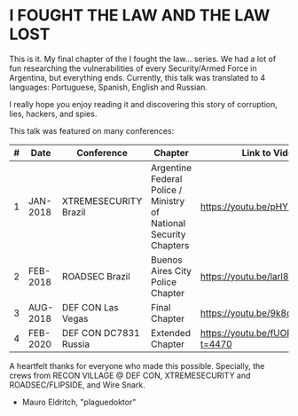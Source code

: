 # I FOUGHT THE LAW AND THE LAW LOST

This is it. My final chapter of the I fought the law... series.
We had a lot of fun researching the vulnerabilities of every Security/Armed Force in Argentina, but everything ends. 
Currently, this talk was translated to 4 languages:
Portuguese, Spanish, English and Russian.

I really hope you enjoy reading it and discovering this story of corruption, lies, hackers, and spies.

This talk was featured on many conferences:

|#| Date | Conference | Chapter | Link to Video | Link to Slides |
|---|---|---|---|---|---|
|1| JAN-2018 | XTREMESECURITY Brazil | Argentine Federal Police / Ministry of National Security Chapters | https://youtu.be/pHYb2NRDojw | https://drive.google.com/open?id=1WEZV7sB07QmjHluSlX4lYbdipel4uJ34pMwpxQ6CvA0 |
|2| FEB-2018 | ROADSEC Brazil | Buenos Aires City Police Chapter | https://youtu.be/larl83PcPKk | https://drive.google.com/open?id=1vTlBefmem4ctRDjCSpYmiP_Fk28qilUA9EQ18jz-RQ0 |
|3| AUG-2018 | DEF CON Las Vegas | Final Chapter | https://youtu.be/9k8qmH1lVrg |https://docs.google.com/presentation/d/1m84qNUtl1aQjWEdS8ImYcDWqQFCiJ6IHs4Kjb5-F1nY/edit?usp=sharing |
|4| FEB-2020 | DEF CON DC7831 Russia | Extended Chapter | https://youtu.be/fUORWhNCEvY?t=4470 | https://docs.google.com/presentation/d/16j15J9hVqGGGLPsPHOhnxrjEKqOt9rkidFo_ivtS_-c/edit?usp=sharing |

A heartfelt thanks for everyone who made this possible.
Specially, the crews from RECON VILLAGE @ DEF CON, XTREMESECURITY and ROADSEC/FLIPSIDE, and Wire Snark.

- Mauro Eldritch, "plaguedoktor"
